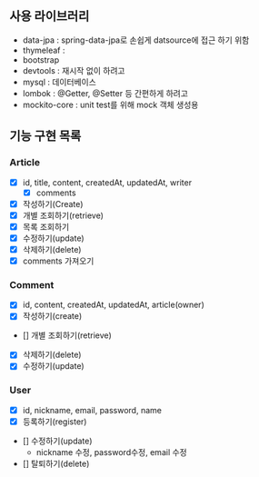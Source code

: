 ## 사용 라이브러리
- data-jpa : spring-data-jpa로 손쉽게 datsource에 접근 하기 위함
- thymeleaf : 
- bootstrap
- devtools : 재시작 없이 하려고
- mysql : 데이터베이스
- lombok : @Getter, @Setter 등 간편하게 하려고
- mockito-core : unit test를 위해 mock 객체 생성용
## 기능 구현 목록
### Article
- [x] id, title, content, createdAt, updatedAt, writer
  - [x] comments
- [x] 작성하기(Create)
- [x] 개별 조회하기(retrieve)
- [x] 목록 조회하기
- [x] 수정하기(update)
- [x] 삭제하기(delete)
- [x] comments 가져오기
### Comment
- [x] id, content, createdAt, updatedAt, article(owner)
- [x] 작성하기(create)
- [] 개별 조회하기(retrieve)
- [x] 삭제하기(delete)
- [x] 수정하기(update)
### User
- [x] id, nickname, email, password, name
- [x] 등록하기(register)
- [] 수정하기(update)
  - nickname 수정, password수정, email 수정
- [] 탈퇴하기(delete)
